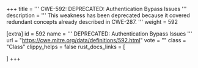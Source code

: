 +++
title = '''
CWE-592: DEPRECATED: Authentication Bypass Issues
'''
description	= '''
This weakness has been deprecated because it covered redundant concepts already described in CWE-287.
'''
weight = 592

[extra]
id = 592
name = '''
DEPRECATED: Authentication Bypass Issues
'''
url = "https://cwe.mitre.org/data/definitions/592.html"
vote = ""
class = "Class"
clippy_helps = false
rust_docs_links = [
	
]
+++

